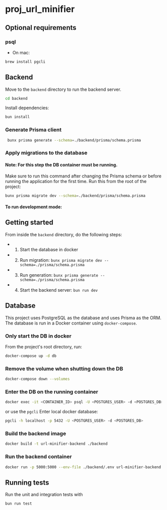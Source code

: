 # proj_url_minifier

## Optional requirements

### psql

- On mac:

```bash
brew install pgcli
```

## Backend

Move to the `backend` directory to run the backend server.

```bash
cd backend
```

Install dependencies:

```bash
bun install
```

### Generate Prisma client

```bash
 bunx prisma generate --schema=./backend/prisma/schema.prisma
```

### Apply migrations to the database

#### Note: For this step the DB container must be running.

Make sure to run this command after changing the Prisma schema or before running the application for the first time.
Run this from the root of the project:

```bash
bunx prisma migrate dev --schema=./backend/prisma/schema.prisma
```

#### To run development mode:

## Getting started

From inside the `backend` directory, do the following steps:

- 1. Start the database in docker
- 2. Run migration: `bunx prisma migrate dev --schema=./prisma/schema.prisma`
- 3. Run generation: `bunx prisma generate --schema=./prisma/schema.prisma`
- 4. Start the backend server: `bun run dev`



## Database

This project uses PostgreSQL as the database and uses Prisma as the ORM.
The database is run in a Docker container using `docker-compose`.

### Only start the DB in docker

From the project's root directory, run:

```bash
docker-compose up -d db
```

### Remove the volume when shutting down the DB

```bash
docker-compose down --volumes
```

### Enter the DB on the running container

```bash
docker exec -it <CONTAINER_ID> psql -U <POSTGRES_USER> -d <POSTGRES_DB>
```

or use the `pgcli`
Enter local docker database:

```bash
pgcli -h localhost -p 5432 -U <POSTGRES_USER> -d <POSTGRES_DB>
```

### Build the backend image

```bash
docker build -t url-minifier-backend ./backend
```

### Run the backend container

```bash
docker run -p 5000:5000 --env-file ./backend/.env url-minifier-backend
```
## Running tests
Run the unit and integration tests with
```bash
bun run test
```

